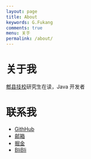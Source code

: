 ```yaml
---
layout: page
title: About
keywords: G.Fukang
comments: true
menu: 关于
permalink: /about/
---
```


# 关于我

[郫县技校](https://www.uestc.edu.cn/)研究生在读，Java 开发者

# 联系我

- [GithHub](<https://gongfukangee.github.io/>)
- [邮箱](gongfukang@outlook.com)
- [掘金](<https://juejin.im/user/5b0a70c7f265da0dc9244c6c>)
- [BliBli](https://space.bilibili.com/76380419)